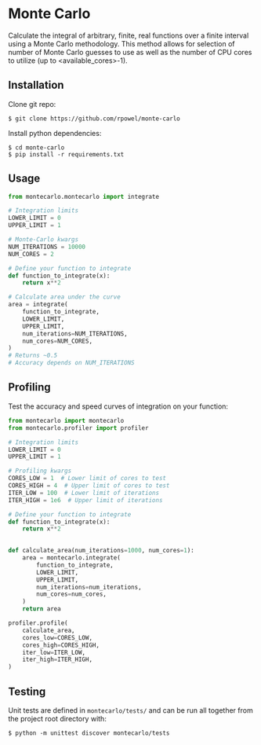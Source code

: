 # Monte Carlo
Calculate the integral of arbitrary, finite, real functions over a finite interval using a
Monte Carlo methodology. This method allows for selection of number of Monte Carlo guesses
to use as well as the number of CPU cores to utilize (up to <available_cores>-1).

## Installation
Clone git repo:
```shell
$ git clone https://github.com/rpowel/monte-carlo
```
Install python dependencies:
```shell
$ cd monte-carlo
$ pip install -r requirements.txt
```

## Usage
```python
from montecarlo.montecarlo import integrate

# Integration limits
LOWER_LIMIT = 0
UPPER_LIMIT = 1

# Monte-Carlo kwargs
NUM_ITERATIONS = 10000
NUM_CORES = 2

# Define your function to integrate
def function_to_integrate(x):
    return x**2

# Calculate area under the curve
area = integrate(
    function_to_integrate,
    LOWER_LIMIT,
    UPPER_LIMIT,
    num_iterations=NUM_ITERATIONS,
    num_cores=NUM_CORES,
)
# Returns ~0.5
# Accuracy depends on NUM_ITERATIONS
```

## Profiling
Test the accuracy and speed curves of integration on your function:
```python
from montecarlo import montecarlo
from montecarlo.profiler import profiler

# Integration limits
LOWER_LIMIT = 0
UPPER_LIMIT = 1

# Profiling kwargs
CORES_LOW = 1  # Lower limit of cores to test
CORES_HIGH = 4  # Upper limit of cores to test
ITER_LOW = 100  # Lower limit of iterations
ITER_HIGH = 1e6  # Upper limit of iterations

# Define your function to integrate
def function_to_integrate(x):
    return x**2

    
def calculate_area(num_iterations=1000, num_cores=1):
    area = montecarlo.integrate(
        function_to_integrate,
        LOWER_LIMIT,
        UPPER_LIMIT,
        num_iterations=num_iterations,
        num_cores=num_cores,
    )
    return area

profiler.profile(
    calculate_area,
    cores_low=CORES_LOW,
    cores_high=CORES_HIGH,
    iter_low=ITER_LOW,
    iter_high=ITER_HIGH,
)
```

## Testing
Unit tests are defined in `montecarlo/tests/` and can be run all together from the project root directory with:
```shell
$ python -m unittest discover montecarlo/tests
```

